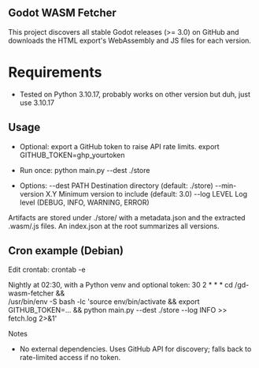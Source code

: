## Godot WASM Fetcher
This project discovers all stable Godot releases (>= 3.0) on GitHub and downloads the HTML export's WebAssembly and JS files for each version.

# Requirements
* Tested on Python 3.10.17, probably works on other version but duh, just use 3.10.17

## Usage

- Optional: export a GitHub token to raise API rate limits.
	export GITHUB_TOKEN=ghp_yourtoken

- Run once:
	python main.py --dest ./store

- Options:
	--dest PATH          Destination directory (default: ./store)
	--min-version X.Y    Minimum version to include (default: 3.0)
	--log LEVEL          Log level (DEBUG, INFO, WARNING, ERROR)

Artifacts are stored under ./store/<version> with a metadata.json and the extracted .wasm/.js files. An index.json at the root summarizes all versions.

## Cron example (Debian)

Edit crontab:
	crontab -e

Nightly at 02:30, with a Python venv and optional token:
	30 2 * * * cd /gd-wasm-fetcher && \
		/usr/bin/env -S bash -lc 'source env/bin/activate && export GITHUB_TOKEN=... && python main.py --dest ./store --log INFO >> fetch.log 2>&1'

Notes
- No external dependencies. Uses GitHub API for discovery; falls back to rate-limited access if no token.
